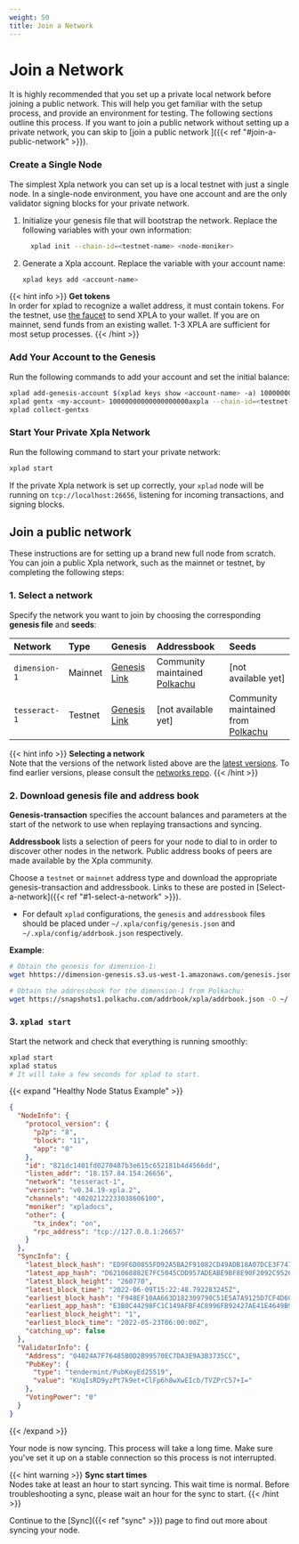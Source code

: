```yaml
---
weight: 50
title: Join a Network
---
```


# Join a Network

It is highly recommended that you set up a private local network before joining a public network. This will help you get familiar with the setup process, and provide an environment for testing. The following sections outline this process. If you want to join a public network without setting up a private network, you can skip to [join a public network ]({{< ref "#join-a-public-network" >}}).

### Create a Single Node

The simplest Xpla network you can set up is a local testnet with just a single node. In a single-node environment, you have one account and are the only validator signing blocks for your private network.

1. Initialize your genesis file that will bootstrap the network. Replace the following variables with your own information:

   ```bash
     xplad init --chain-id=<testnet-name> <node-moniker>
   ```

1. Generate a Xpla account. Replace the variable with your account name:

   ```bash
   xplad keys add <account-name>
   ```

{{< hint info >}}
**Get tokens**  
In order for xplad to recognize a wallet address, it must contain tokens. For the testnet, use [the faucet](https://faucet.xpla.io/) to send XPLA to your wallet. If you are on mainnet, send funds from an existing wallet. 1-3 XPLA are sufficient for most setup processes.
{{< /hint >}}

### Add Your Account to the Genesis

Run the following commands to add your account and set the initial balance:

```bash
xplad add-genesis-account $(xplad keys show <account-name> -a) 100000000000000000000axpla
xplad gentx <my-account> 10000000000000000000axpla --chain-id=<testnet-name>
xplad collect-gentxs
```

### Start Your Private Xpla Network

Run the following command to start your private network:

```bash
xplad start
```

If the private Xpla network is set up correctly, your `xplad` node will be running on `tcp://localhost:26656`, listening for incoming transactions, and signing blocks.

## Join a public network

These instructions are for setting up a brand new full node from scratch. You can join a public Xpla network, such as the mainnet or testnet, by completing the following steps:

### 1. Select a network

Specify the network you want to join by choosing the corresponding **genesis file** and **seeds**:

| Network     | Type    | Genesis                                                                                           | Addressbook                     | Seeds                     |
| :---------- | :------ | :------------------------------------------------------------------------------------------------ | :------------------------------ | :------------------------------ |
| `dimension-1` | Mainnet | [Genesis Link](https://dimension-genesis.s3.us-west-1.amazonaws.com/genesis.json)                   | Community maintained [Polkachu](https://polkachu.com/addrbooks/xpla) | [not available yet] |
| `tesseract-1`   | Testnet | [Genesis Link](https://raw.githubusercontent.com/c2xdev/testnet/master/tesseract-1/genesis.json) |  [not available yet]            | Community maintained from [Polkachu](https://polkachu.com/testnets/xpla/peers) |

{{< hint info >}}
**Selecting a network**  
Note that the versions of the network listed above are the [latest versions](https://github.com/c2xdev/testnets/tree/master#latest-networks). To find earlier versions, please consult the [networks repo](https://github.com/c2xdev/testnets).
{{< /hint >}}

### 2. Download genesis file and address book

**Genesis-transaction** specifies the account balances and parameters at the start of the network to use when replaying transactions and syncing.

**Addressbook** lists a selection of peers for your node to dial to in order to discover other nodes in the network. Public address books of peers are made available by the Xpla community.

Choose a `testnet` or `mainnet` address type and download the appropriate genesis-transaction and addressbook. Links to these are posted in [Select-a-network]({{< ref "#1-select-a-network" >}}).

- For default `xplad` configurations, the `genesis` and `addressbook` files should be placed under `~/.xpla/config/genesis.json` and `~/.xpla/config/addrbook.json` respectively.

**Example**:

```bash
# Obtain the genesis for dimension-1:
wget hhttps://dimension-genesis.s3.us-west-1.amazonaws.com/genesis.json -I ~/.xpla/config/genesis.json

# Obtain the addressbook for the dimension-1 from Polkachu:
wget https://snapshots1.polkachu.com/addrbook/xpla/addrbook.json -O ~/.xpla/config/addrbook.json
```

### 3. `xplad start`

Start the network and check that everything is running smoothly:

```bash
xplad start
xplad status
# It will take a few seconds for xplad to start.
```

{{< expand "Healthy Node Status Example" >}}
```json
{
  "NodeInfo": {
    "protocol_version": {
      "p2p": "8",
      "block": "11",
      "app": "0"
    },
    "id": "821dc1401fd0270487b3e615c652181b4d4566dd",
    "listen_addr": "18.157.84.154:26656",
    "network": "tesseract-1",
    "version": "v0.34.19-xpla.2",
    "channels": "40202122233038606100",
    "moniker": "xpladocs",
    "other": {
      "tx_index": "on",
      "rpc_address": "tcp://127.0.0.1:26657"
    }
  },
  "SyncInfo": {
    "latest_block_hash": "ED9F6D0855FD92A5BA2F91082CD49ADB18A07DCE3F747529D357071E5B7C0D4C",
    "latest_app_hash": "D621068882E7FC5045CDD957ADEABE9BF8E90F2092C9526E22BE4767940D128B",
    "latest_block_height": "260770",
    "latest_block_time": "2022-06-09T15:22:48.792283245Z",
    "earliest_block_hash": "F948EF10AA663D182309790C51E5A7A9125D7CF4D60D9E735994059DB7CAD4D4",
    "earliest_app_hash": "E3B0C44298FC1C149AFBF4C8996FB92427AE41E4649B934CA495991B7852B855",
    "earliest_block_height": "1",
    "earliest_block_time": "2022-05-23T06:00:00Z",
    "catching_up": false
  },
  "ValidatorInfo": {
    "Address": "04024A7F76485B0D2B99570EC7DA3E9A3B3735CC",
    "PubKey": {
      "type": "tendermint/PubKeyEd25519",
      "value": "KUqIsRD9yzPt7k9et+ClFp6h8wXwEIcb/TVZPrC57+I="
    },
    "VotingPower": "0"
  }
}
```
{{< /expand >}}

Your node is now syncing. This process will take a long time. Make sure you've set it up on a stable connection so this process is not interrupted.

{{< hint warning >}}
**Sync start times**  
Nodes take at least an hour to start syncing. This wait time is normal. Before troubleshooting a sync, please wait an hour for the sync to start.
{{< /hint >}}

Continue to the [Sync]({{< ref "sync" >}}) page to find out more about syncing your node.
